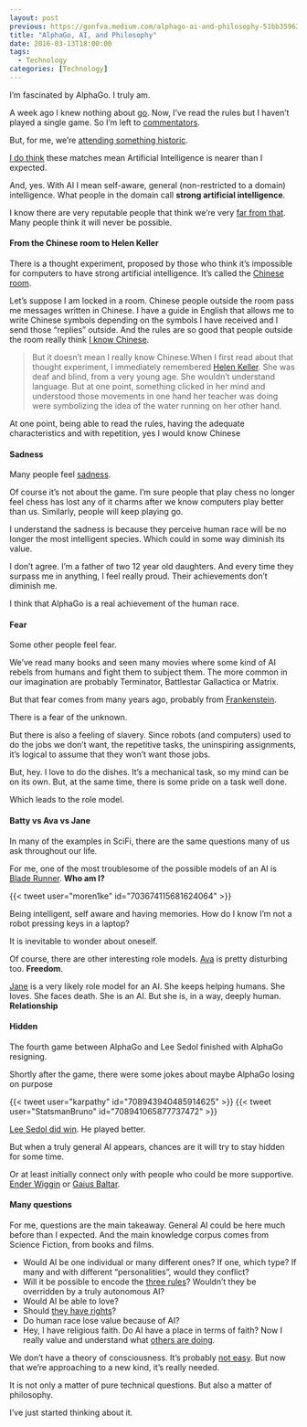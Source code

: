 ```yaml
---
layout: post
previous: https://gonfva.medium.com/alphago-ai-and-philosophy-51bb3596336a
title: "AlphaGo, AI, and Philosophy"
date: 2016-03-13T18:00:00
tags:
  - Technology
categories: [Technology]
---
```


I’m fascinated by AlphaGo. I truly am.

A week ago I knew nothing about [go](http://www.learngo.co.uk/). Now, I’ve read the rules but I haven’t played a single game. So I’m left to [commentators](https://gogameguru.com/alphago-shows-true-strength-3rd-victory-lee-sedol/?utm_source=dlvr.it&utm_medium=twitter&utm_content=gggs&utm_campaign=gogameguru).

But, for me, we’re [attending something historic](https://twitter.com/sriramk/status/707955202687688704).

[I do think](https://medium.com/@gonfva/self-healing-software-ba9b39606ebc#.nkknonx2q) these matches mean Artificial Intelligence is nearer than I expected.

And, yes. With AI I mean self-aware, general (non-restricted to a domain) intelligence. What people in the domain call **strong artificial intelligence**.

I know there are very reputable people that think we’re very [far from that](http://blog.samiurr.com/artificial-intelligence-no-were-not-there-yet). Many people think it will never be possible.

#### From the Chinese room to Helen Keller

There is a thought experiment, proposed by those who think it’s impossible for computers to have strong artificial intelligence. It’s called the [Chinese room](https://en.wikipedia.org/wiki/Chinese_room).

Let’s suppose I am locked in a room. Chinese people outside the room pass me messages written in Chinese. I have a guide in English that allows me to write Chinese symbols depending on the symbols I have received and I send those “replies” outside. And the rules are so good that people outside the room really think [I know Chinese](https://en.wikipedia.org/wiki/Turing_test).

> But it doesn’t mean I really know Chinese.When I first read about that thought experiment, I immediately remembered [Helen Keller](https://en.wikipedia.org/wiki/Helen_Keller). She was deaf and blind, from a very young age. She wouldn’t understand language. But at one point, something clicked in her mind and understood those movements in one hand her teacher was doing were symbolizing the idea of the water running on her other hand.

At one point, being able to read the rules, having the adequate characteristics and with repetition, yes I would know Chinese

#### Sadness

Many people feel [sadness](http://www.wired.com/2016/03/sadness-beauty-watching-googles-ai-play-go).

Of course it’s not about the game. I’m sure people that play chess no longer feel chess has lost any of it charms after we know computers play better than us. Similarly, people will keep playing go.

I understand the sadness is because they perceive human race will be no longer the most intelligent species. Which could in some way diminish its value.

I don’t agree. I’m a father of two 12 year old daughters. And every time they surpass me in anything, I feel really proud. Their achievements don’t diminish me.

I think that AlphaGo is a real achievement of the human race.

#### Fear

Some other people feel fear.

We’ve read many books and seen many movies where some kind of AI rebels from humans and fight them to subject them. The more common in our imagination are probably Terminator, Battlestar Gallactica or Matrix.

But that fear comes from many years ago, probably from [Frankenstein](https://en.wikipedia.org/wiki/Frankenstein_complex).

There is a fear of the unknown.

But there is also a feeling of slavery. Since robots (and computers) used to do the jobs we don’t want, the repetitive tasks, the uninspiring assignments, it’s logical to assume that they won’t want those jobs.

But, hey. I love to do the dishes. It’s a mechanical task, so my mind can be on its own. But, at the same time, there is some pride on a task well done.

Which leads to the role model.

#### Batty vs Ava vs Jane

In many of the examples in SciFi, there are the same questions many of us ask throughout our life.

For me, one of the most troublesome of the possible models of an AI is [Blade Runner](https://en.wikipedia.org/wiki/List_of_Blade_Runner_characters#Roy_Batty). **Who am I?**

{{< tweet user="moren1ke" id="703674115681624064" >}}

Being intelligent, self aware and having memories. How do I know I’m not a robot pressing keys in a laptop?

It is inevitable to wonder about oneself.

Of course, there are other interesting role models. [Ava](https://en.wikipedia.org/wiki/Ex_Machina_%28film%29) is pretty disturbing too. **Freedom**.

[Jane](https://en.wikipedia.org/wiki/Jane_%28Ender%27s_Game%29) is a very likely role model for an AI. She keeps helping humans. She loves. She faces death. She is an AI. But she is, in a way, deeply human. **Relationship**

#### Hidden

The fourth game between AlphaGo and Lee Sedol finished with AlphaGo resigning.

Shortly after the game, there were some jokes about maybe AlphaGo losing on purpose

{{< tweet user="karpathy" id="708943940485914625" >}}
{{< tweet user="StatsmanBruno" id="708941065877737472" >}}

[Lee Sedol did win](https://gogameguru.com/lee-sedol-defeats-alphago-masterful-comeback-game-4/). He played better.

But when a truly general AI appears, chances are it will try to stay hidden for some time.

Or at least initially connect only with people who could be more supportive. [Ender Wiggin](https://en.wikipedia.org/wiki/Ender_Wiggin#Speaker_for_the_Dead) or [Gaius Baltar](https://en.wikipedia.org/wiki/Gaius_Baltar#The_destruction_of_the_Twelve_Colonies).

#### Many questions

For me, questions are the main takeaway. General AI could be here much before than I expected. And the main knowledge corpus comes from Science Fiction, from books and films.

- Would AI be one individual or many different ones? If one, which type? If many and with different “personalities”, would they conflict?
- Will it be possible to encode the [three rules](https://en.wikipedia.org/wiki/Three_Laws_of_Robotics)? Wouldn’t they be overridden by a truly autonomous AI?
- Would AI be able to love?
- Should [they have rights](https://en.wikipedia.org/wiki/Bicentennial_Man_%28film%29)?
- Do human race lose value because of AI?
- Hey, I have religious faith. Do AI have a place in terms of faith?
  Now I really value and understand what [others are doing](https://openai.com/blog/introducing-openai/).

We don’t have a theory of consciousness. It’s probably [not easy](http://www.theatlantic.com/science/archive/2016/03/phlegm-theories-of-consciousness/472812/?utm_content=buffer992f5&utm_medium=social&utm_source=twitter.com&utm_campaign=buffer). But now that we’re approaching to a new kind, it’s really needed.

It is not only a matter of pure technical questions. But also a matter of philosophy.

I’ve just started thinking about it.
